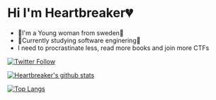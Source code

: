 # Hi I'm Heartbreaker💔

- 🌸I'm a Young woman from sweden🌸
- 🦉Currently studying software enginering🦉
- I need to procrastinate less, read more books and join more CTFs

[![Twitter Follow](https://img.shields.io/twitter/follow/Heartbrrrrr?color=1DA1F2&label=%40Heartbrrrrr&logo=Twitter&style=for-the-badge)](https://twitter.com/Heartbrrrrr)

[![Heartbreaker's github stats](https://github-readme-stats-omega-ashen.vercel.app/api?username=Grohiik&count_private=true&show_icons=true&theme=synthwave)](https://github.com/anuraghazra/github-readme-stats)

[![Top Langs](https://github-readme-stats.vercel.app/api/top-langs/?username=Grohiik&layout=compact&theme=synthwave)](https://github.com/anuraghazra/github-readme-stats)
